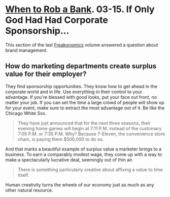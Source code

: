 # [When to Rob a Bank]. 03-15. If Only God Had Had Corporate Sponsorship...

This section of the last [Freakonomics] volume answered a question about brand management.

[Freakonomics]: ../../../series/freakonomics.md
[When to Rob a Bank]: https://www.google.com/books/edition/When_to_Rob_a_Bank/2lidBAAAQBAJ

## How do marketing departments create surplus value for their employer?

They find sponsorship opportunities. They know how to get ahead in the corporate world and in life. Use everything in their control to your advantage. If you're blessed with good looks, put your face out front, no matter your job. If you can set the time a large crowd of people will show up for your event, make sure to extract the most advantage out of it. Be like the Chicago White Sox.

> They have just announced that for the next three seasons, their evening home games will begin at 7:11 P.M. instead of the customary 7:05 P.M. or 7:35 P.M. Why? Because 7-Eleven, the convenience store chain, is paying them $500,000 to do so.

And that marks a beautiful example of surplus value a marketer brings to a business. To earn a comparably modest wage, they come up with a way to make a spectacularly lucrative deal, seemingly out of thin air.

> There is something particularly creative about affixing a value to time itself.

Human creativity turns the wheels of our economy just as much as any other natural resource.
